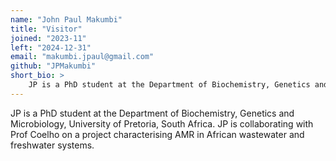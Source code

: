 ```yaml
---
name: "John Paul Makumbi"
title: "Visitor"
joined: "2023-11"
left: "2024-12-31"
email: "makumbi.jpaul@gmail.com"
github: "JPMakumbi"
short_bio: >
    JP is a PhD student at the Department of Biochemistry, Genetics and Microbiology, University of Pretoria, South Africa. JP is collaborating with Prof Coelho on a project characterising AMR in African wastewater and freshwater systems.
---
```


JP is a PhD student at the Department of Biochemistry, Genetics and Microbiology, University of Pretoria, South Africa. JP is collaborating with Prof Coelho on a project characterising AMR in African wastewater and freshwater systems.
